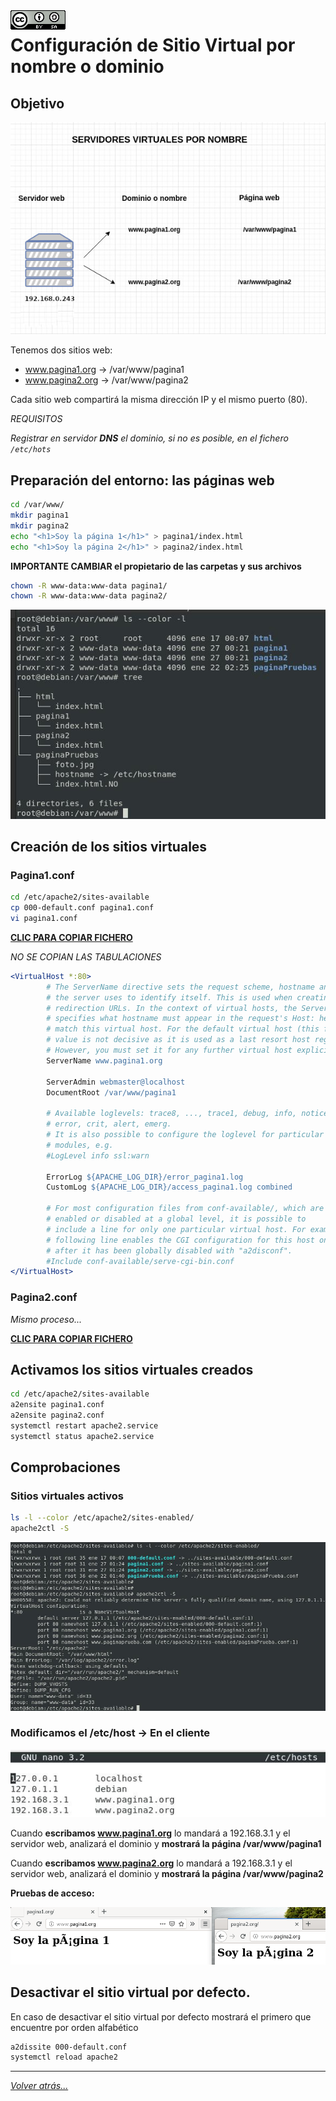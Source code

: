 <img src="/imagenes/MI-LICENCIA88x31.png" style="float: left; margin-right: 10px;" />

# Configuración de Sitio Virtual por nombre o dominio

## Objetivo

![SitiosVirtuales](../../../imagenes/apache2/SitosVirtuales.jpg)

Tenemos dos sitios web:

- www.pagina1.org → /var/www/pagina1
- www.pagina2.org → /var/www/pagina2

Cada sitio web compartirá la misma dirección IP y el mismo puerto (80).

*REQUISITOS*

*Registrar en servidor **DNS** el dominio, si no es posible, en el fichero ``/etc/hots``*

## Preparación del entorno: las páginas web

```bash
cd /var/www/
mkdir pagina1
mkdir pagina2
echo "<h1>Soy la página 1</h1>" > pagina1/index.html
echo "<h1>Soy la página 2</h1>" > pagina2/index.html
```

**IMPORTANTE CAMBIAR el propietario de las carpetas y sus archivos**

```bash
chown -R www-data:www-data pagina1/
chown -R www-data:www-data pagina2/
```
![SitiosVirtuales](../../../imagenes/apache2/SitiosVirtualesCreados.jpg)

## Creación de los sitios virtuales

### Pagina1.conf
```bash
cd /etc/apache2/sites-available
cp 000-default.conf pagina1.conf
vi pagina1.conf
```
[**CLIC PARA COPIAR FICHERO**](./pagina1.conf)

*NO SE COPIAN LAS TABULACIONES*
```apache
<VirtualHost *:80>
        # The ServerName directive sets the request scheme, hostname and port that
        # the server uses to identify itself. This is used when creating
        # redirection URLs. In the context of virtual hosts, the ServerName
        # specifies what hostname must appear in the request's Host: header to
        # match this virtual host. For the default virtual host (this file) this
        # value is not decisive as it is used as a last resort host regardless.
        # However, you must set it for any further virtual host explicitly.
        ServerName www.pagina1.org

        ServerAdmin webmaster@localhost
        DocumentRoot /var/www/pagina1

        # Available loglevels: trace8, ..., trace1, debug, info, notice, warn,
        # error, crit, alert, emerg.
        # It is also possible to configure the loglevel for particular
        # modules, e.g.
        #LogLevel info ssl:warn

        ErrorLog ${APACHE_LOG_DIR}/error_pagina1.log
        CustomLog ${APACHE_LOG_DIR}/access_pagina1.log combined

        # For most configuration files from conf-available/, which are
        # enabled or disabled at a global level, it is possible to
        # include a line for only one particular virtual host. For example the
        # following line enables the CGI configuration for this host only
        # after it has been globally disabled with "a2disconf".
        #Include conf-available/serve-cgi-bin.conf
</VirtualHost>
```
### Pagina2.conf

*Mismo proceso...*

[**CLIC PARA COPIAR FICHERO**](./pagina2.conf)

## Activamos los sitios virtuales creados

```bash
cd /etc/apache2/sites-available
a2ensite pagina1.conf
a2ensite pagina2.conf
systemctl restart apache2.service
systemctl status apache2.service
```


## Comprobaciones

### Sitios virtuales activos

```bash
ls -l --color /etc/apache2/sites-enabled/
apache2ctl -S
```

![SitiosVirtuales](../../../imagenes/apache2/SitiosVirtualesActivos.jpg)

### Modificamos el /etc/host → En el cliente

![SitiosVirtuales](../../../imagenes/apache2/clienteDNS.jpg)

Cuando **escribamos www.pagina1.org** lo mandará a 192.168.3.1 y el servidor web, analizará el dominio y **mostrará la página /var/www/pagina1**

Cuando **escribamos www.pagina2.org** lo mandará a 192.168.3.1 y el servidor web, analizará el dominio y **mostrará la página /var/www/pagina2**

**Pruebas de acceso:**

![SitiosVirtuales](../../../imagenes/apache2/accesoPaginas.png)

## Desactivar el sitio virtual por defecto.

En caso de desactivar el sitio virtual por defecto mostrará el primero que encuentre por orden alfabético 

```bash
a2dissite 000-default.conf 
systemctl reload apache2
```
_________________________________________________
*[Volver atrás...](/README.md)*

